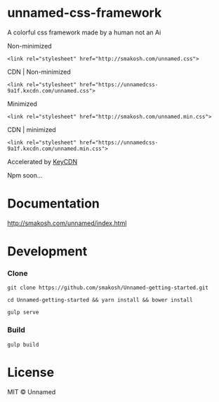 # unnamed-css-framework
A colorful css framework made by a human not an Ai

Non-minimized

<pre><code>&lt;link rel="stylesheet" href="http://smakosh.com/unnamed.css"&gt;</code></pre>

CDN | Non-minimized

<pre><code>&lt;link rel="stylesheet" href="https://unnamedcss-9a1f.kxcdn.com/unnamed.css"&gt;</code></pre>

Minimized

<pre><code>&lt;link rel="stylesheet" href="http://smakosh.com/unnamed.min.css"&gt;</code></pre>

CDN | minimized

<pre><code>&lt;link rel="stylesheet" href="https://unnamedcss-9a1f.kxcdn.com/unnamed.min.css"&gt;</code></pre>

Accelerated by <a href="https://www.keycdn.com/?ref=unnamed-repo">KeyCDN</a>

Npm soon...

# Documentation

http://smakosh.com/unnamed/index.html

# Development

<h3>Clone</h3>

<pre><code>git clone https://github.com/smakosh/Unnamed-getting-started.git</code></pre>

<pre><code>cd Unnamed-getting-started && yarn install && bower install</code></pre>

<pre><code>gulp serve</code></pre>

<h3>Build</h3>

<pre><code>gulp build</code></pre>

# License

MIT © Unnamed
